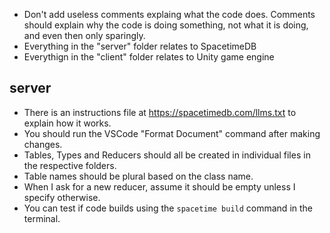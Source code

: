 - Don't add useless comments explaing what the code does.  Comments should explain why the code is doing something, not what it is doing, and even then only sparingly.
- Everything in the "server" folder relates to SpacetimeDB
- Everythign in the "client" folder relates to Unity game engine

## server
- There is an instructions file at https://spacetimedb.com/llms.txt to explain how it works.
- You should run the VSCode "Format Document" command after making changes.
- Tables, Types and Reducers should all be created in individual files in the respective folders.
- Table names should be plural based on the class name.
- When I ask for a new reducer, assume it should be empty unless I specify otherwise.
- You can test if code builds using the `spacetime build` command in the terminal.